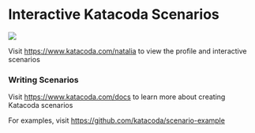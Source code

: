 # Interactive Katacoda Scenarios

[![](http://shields.katacoda.com/katacoda/natalia/count.svg)](https://www.katacoda.com/natalia "Get your profile on Katacoda.com")

Visit https://www.katacoda.com/natalia to view the profile and interactive scenarios

### Writing Scenarios
Visit https://www.katacoda.com/docs to learn more about creating Katacoda scenarios

For examples, visit https://github.com/katacoda/scenario-example
